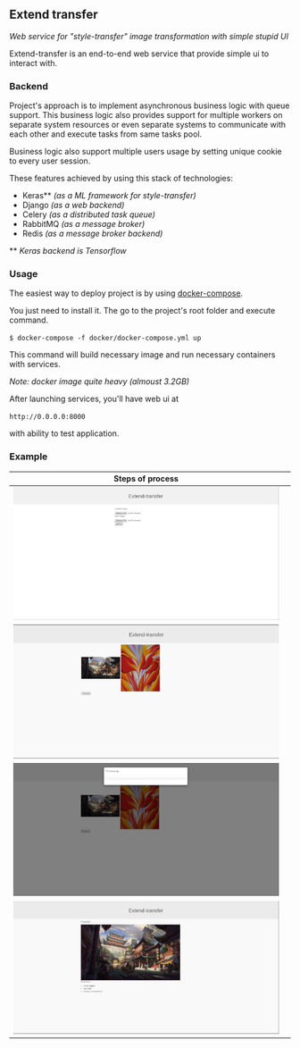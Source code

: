 ## Extend transfer
*Web service for "style-transfer" image transformation with simple stupid UI*

Extend-transfer is an end-to-end web service that provide simple ui to interact with.

### Backend
Project's approach is to implement asynchronous business logic with queue support. 
This business logic also provides support for multiple workers on separate system resources or 
even separate systems to communicate with each other and execute tasks from same tasks pool. 

Business logic also support multiple users usage by setting unique cookie to every user session.

These features achieved by using this stack of technologies:
 - Keras** *(as a ML framework for style-transfer)*
 - Django *(as a web backend)*
 - Celery *(as a distributed task queue)*
 - RabbitMQ *(as a message broker)*
 - Redis *(as a message broker backend)*

** *Keras backend is Tensorflow*

### Usage

The easiest way to deploy project is by using [docker-compose](https://docs.docker.com/compose/).

You just need to install it. The go to the project's root folder and execute command.

`$ docker-compose -f docker/docker-compose.yml up`

This command will build necessary image and run necessary containers with services.

*Note: docker image quite heavy (almoust 3.2GB)*

After launching services, you'll have web ui at

`http://0.0.0.0:8000`

with ability to test application.

### Example
| Steps of process             |   |
:-------------------------:|:-------------------------:
![ET_upload](docs/Extend-transfer_upload.png ) |
![ET_uploaded](docs/Extend-transfer_uploaded.png) |
![ET_processing](docs/Extend-transfer_processing.png) |
![ET_processed](docs/Extend-transfer_processed.png) |




